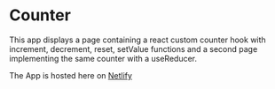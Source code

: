 # Counter

This app displays a page containing a react custom counter hook with increment, decrement, reset, setValue functions and a second page implementing the same counter with a useReducer.

The App is hosted here on [Netlify](https://iridescent-blancmange-ba2570.netlify.app)
